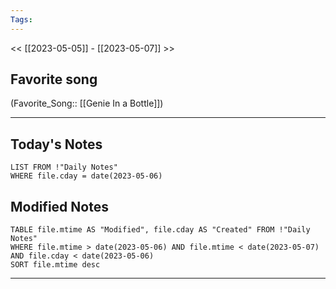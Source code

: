```yaml
---
Tags:
---
```

<< [[2023-05-05]] - [[2023-05-07]] >>
## Favorite song
(Favorite_Song:: [[Genie In a Bottle]])

___
## Today's Notes
```dataview
LIST FROM !"Daily Notes"
WHERE file.cday = date(2023-05-06)
```
## Modified Notes
```dataview
TABLE file.mtime AS "Modified", file.cday AS "Created" FROM !"Daily Notes" 
WHERE file.mtime > date(2023-05-06) AND file.mtime < date(2023-05-07) AND file.cday < date(2023-05-06)
SORT file.mtime desc
```
___
